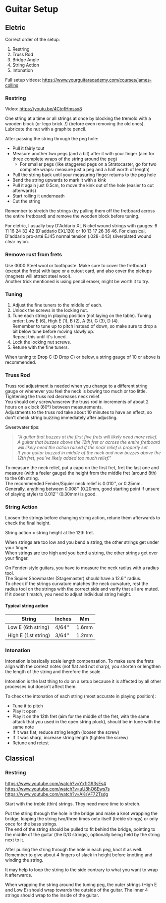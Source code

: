 # Guitar Setup

## Eletric

Correct order of the setup:
1. Restring
2. Truss Rod
3. Bridge Angle
4. String Action
5. Intonation

Full setup videos: https://www.yourguitaracademy.com/courses/james-collins

### Restring

Video: https://youtu.be/4CtqfHmssx8

One string at a time or all strings at once by blocking the tremolo with a wooden block (or lego brick..!) (before even removing the old ones).  
Lubricate the nut with a graphite pencil.

After passing the string through the peg hole:
- Pull it fairly tout
- Measure another two pegs (and a bit) after it with your finger (aim for three complete wraps of the string around the peg)
  - For smaller pegs (like staggered pegs on a Stratocaster, go for two complete wraps: measure just a peg and a half worth of length)
- Pull the string back until your measuring finger returns to the peg hole
- Bend the string upwards to mark it with a kink
- Pull it again just 0.5cm, to move the kink out of the hole (easier to cut afterwards)
- Start rolling it underneath
- Cut the string

Remember to stretch the strings (by pulling them off the fretboard across the entire fretboard) and remove the wooden block before tuning.

For eletric, I usually buy D'Addario XL Nickel wound strings with gauges: 9 11 16 24 32 42 (D'addario EXL120) or 10 13 17 26 36 46.
For classical, D'addario pro-arté EJ45 normal tension (.028-.043) silverplated wound clear nylon. 

### Remove rust from frets

Use 0000 Steel wool or toothpaste. Make sure to cover the fretboard (except the frets) with tape or a cutout card, and also cover the pickups (magnets will attract steel wool).  
Another trick mentioned is using pencil eraser, might be worth it to try.

### Tuning

1. Adjust the fine tuners to the middle of each.
2. Unlock the screws in the locking nut.
3. Tune each string in playing position (not laying on the table).
   Tuning order: Low E (6), High E (1), B (2), A (5), G (3), D (4).  
   Remember to tune up to pitch instead of down, so make sure to drop a bit below tune before moving slowly up.  
   Repeat this until it's tuned.
4. Lock the locking nut screws.
5. Retune with the fine tuners.

When tuning to Drop C (D Drop C) or below, a string gauge of 10 or above is recommended.

### Truss Rod

Truss rod adjustment is needed when you change to a different string gauge or whenever you feel the neck is bowing too much or too little.  
Tightening the truss rod decreases neck relief.  
You should only screw/unscrew the truss rod in increments of about 2 hours on a clock (60º) between measurements.  
Adjustments to the truss rod take about 10 minutes to have an effect, so don't check string buzzing immediately after adjusting.

Sweetwater tips:
> *"A guitar that buzzes at the first five frets will likely need more relief.  
> A guitar that buzzes above the 12th fret or across the entire fretboard will likely need the action raised if the neck relief is properly set.  
> If your guitar buzzed in middle of the neck and now buzzes above the 12th fret, you’ve likely added too much relief."*

To measure the neck relief, put a capo on the first fret, fret the last one and measure (with a feeler gauge) the height from the middle fret (around 8th) to the 6th string.  
The recommended Fender/Squier neck relief is 0.010'', or 0.25mm. Generally, anything between 0.008'' (0.20mm, good starting point if unsure of playing style) to 0.012'' (0.30mm) is good.


### String Action

Loosen the strings before changing string action, retune them afterwards to check the final height.

String action = string height at the 12th fret.

When strings are too low and you bend a string, the other strings get under your finger.  
When strings are too high and you bend a string, the other strings get over your finger.

On Fender-style guitars, you have to measure the neck radius with a radius tool.  
The Squier Showmaster (Stagemaster) should have a 12.6'' radius.  
To check if the strings curvature matches the neck curvature, rest the radius tool on the strings with the correct side and verify that all are muted. If it doesn't match, you need to adjust individual string height.

#### Typical string action

| String              | Inches | Mm    |
| ------------------- | ------ | ----- |
| Low E (6th string)  | 4/64'' | 1.6mm |
| High E (1st string) | 3/64'' | 1.2mm |


### Intonation

Intonation is basically scale length compensation. To make sure the frets align with the correct notes (not flat and not sharp), you shorten or lengthen the length of the string and therefore the scale.

Intonation is the last thing to do on a setup because it is affected by all other processes but doesn't affect them.

To check the intonation of each string (most accurate in playing position):
- Tune it to pitch
- Play it open
- Play it on the 12th fret (aim for the middle of the fret, with the same attack that you used in the open string pluck), should be in tune with the same note
- If it was flat, reduce string length (loosen the screw)
- If it was sharp, increase string length (tighten the screw)
- Retune and retest

## Classical

### Restring

https://www.youtube.com/watch?v=Yx1IG93sEs4  
https://www.youtube.com/watch?v=uU8hO6Ews7s  
https://www.youtube.com/watch?v=AKsVF72Tsdg

Start with the treble (thin) strings. They need more time to stretch.

Put the string through the hole in the bridge and make a knot wrapping the bridge, looping the string two/three times onto itself (treble strings) or only once for the bass strings.  
The end of the string should be pulled to fit behind the bridge, pointing to the middle of the guitar (the D/G strings), optionally being held by the string next to it.

After pulling the string through the hole in each peg, knot it as well. Remember to give about 4 fingers of slack in height before knotting and winding the string.

It may help to loop the string to the side contrary to what you want to wrap it afterwards.

When wrapping the string around the tuning peg, the outer strings (High E and Low E) should wrap towards the outside of the guitar. The inner 4 strings should wrap to the inside of the guitar.

